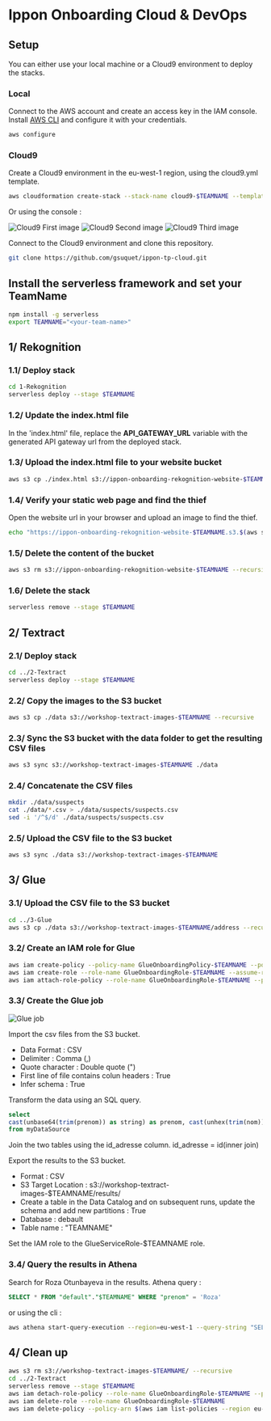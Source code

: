 # Ippon Onboarding Cloud & DevOps

## Setup
You can either use your local machine or a Cloud9 environment to deploy the stacks.

### Local
Connect to the AWS account and create an access key in the IAM console.
Install [AWS CLI](https://docs.aws.amazon.com/cli/latest/userguide/getting-started-install.html ) and configure it with your credentials.
```bash
aws configure
```

### Cloud9
Create a Cloud9 environment in the eu-west-1 region, using the cloud9.yml template.
```bash
aws cloudformation create-stack --stack-name cloud9-$TEAMNAME --template-body file://cloud9.yml --parameters ParameterKey=TeamName,ParameterValue=$TEAMNAME --region eu-west-1
```
Or using the console :  

![Cloud9 First image](./images/cloud9_1.png)
![Cloud9 Second image](./images/cloud9_2.png)
![Cloud9 Third image](./images/cloud9_3.png)

Connect to the Cloud9 environment and clone this repository.
```bash
git clone https://github.com/gsuquet/ippon-tp-cloud.git
```

## Install the serverless framework and set your TeamName
```bash
npm install -g serverless
export TEAMNAME="<your-team-name>"
```

## 1/ Rekognition
### 1.1/ Deploy stack
```bash
cd 1-Rekognition
serverless deploy --stage $TEAMNAME
```

### 1.2/ Update the index.html file
In the 'index.html' file, replace the **API_GATEWAY_URL** variable with the generated API gateway url from the deployed stack.

### 1.3/ Upload the index.html file to your website bucket
```bash
aws s3 cp ./index.html s3://ippon-onboarding-rekognition-website-$TEAMNAME
```

### 1.4/ Verify your static web page and find the thief
Open the website url in your browser and upload an image to find the thief.
```bash
echo "https://ippon-onboarding-rekognition-website-$TEAMNAME.s3.$(aws s3api get-bucket-location --bucket ippon-onboarding-rekognition-website-$TEAMNAME --output text).amazonaws.com/index.html"
```

### 1.5/ Delete the content of the bucket
```bash
aws s3 rm s3://ippon-onboarding-rekognition-website-$TEAMNAME --recursive
```

### 1.6/ Delete the stack
```bash
serverless remove --stage $TEAMNAME
```

## 2/ Textract
### 2.1/ Deploy stack
```bash
cd ../2-Textract
serverless deploy --stage $TEAMNAME
```

### 2.2/ Copy the images to the S3 bucket
```bash
aws s3 cp ./data s3://workshop-textract-images-$TEAMNAME --recursive
```

### 2.3/ Sync the S3 bucket with the data folder to get the resulting CSV files
```bash
aws s3 sync s3://workshop-textract-images-$TEAMNAME ./data
```

### 2.4/ Concatenate the CSV files
```bash
mkdir ./data/suspects
cat ./data/*.csv > ./data/suspects/suspects.csv
sed -i '/^$/d' ./data/suspects/suspects.csv
```

### 2.5/ Upload the CSV file to the S3 bucket
```bash
aws s3 sync ./data s3://workshop-textract-images-$TEAMNAME
```

## 3/ Glue
### 3.1/ Upload the CSV file to the S3 bucket
```bash
cd ../3-Glue
aws s3 cp ./data s3://workshop-textract-images-$TEAMNAME/address --recursive
```

### 3.2/ Create an IAM role for Glue
```bash
aws iam create-policy --policy-name GlueOnboardingPolicy-$TEAMNAME --policy-document file://glue-policy.json  --output text
aws iam create-role --role-name GlueOnboardingRole-$TEAMNAME --assume-role-policy-document file://glue-role.json
aws iam attach-role-policy --role-name GlueOnboardingRole-$TEAMNAME --policy-arn $(aws iam list-policies --region eu-west-1 --query "Policies[?PolicyName=='GlueOnboardingPolicy-$TEAMNAME'].Arn" --output text)
```

### 3.3/ Create the Glue job
![Glue job](./3-Glue/images/glue-job.png)

Import the csv files from the S3 bucket.
- Data Format : CSV
- Delimiter : Comma (,)
- Quote character : Double quote (")
- First line of file contains colun headers : True
- Infer schema : True

Transform the data using an SQL query.
```sql
select
cast(unbase64(trim(prenom)) as string) as prenom, cast(unhex(trim(nom)) as string) as nom, trim(telephone) as telephone, trim(id_adresse) as id_adresse
from myDataSource
```

Join the two tables using the id_adresse column.
id_adresse = id(inner join)

Export the results to the S3 bucket.
- Format : CSV
- S3 Target Location : s3://workshop-textract-images-$TEAMNAME/results/
- Create a table in the Data Catalog and on subsequent runs, update the schema and add new partitions : True
- Database : debault
- Table name : "TEAMNAME"

Set the IAM role to the GlueServiceRole-$TEAMNAME role.


### 3.4/ Query the results in Athena
Search for Roza Otunbayeva in the results.
Athena query : 
```sql
SELECT * FROM "default"."$TEAMNAME" WHERE "prenom" = 'Roza'
```
or using the cli :
```bash
aws athena start-query-execution --region=eu-west-1 --query-string "SELECT * FROM \"default\".\"$TEAMNAME\" WHERE \"prenom\" = 'Roza'" --result-configuration OutputLocation=s3://workshop-textract-images-$TEAMNAME/query-results/
```


## 4/ Clean up
```bash
aws s3 rm s3://workshop-textract-images-$TEAMNAME/ --recursive
cd ../2-Textract
serverless remove --stage $TEAMNAME
aws iam detach-role-policy --role-name GlueOnboardingRole-$TEAMNAME --policy-arn $(aws iam list-policies --region eu-west-1 --query "Policies[?PolicyName=='GlueOnboardingPolicy-$TEAMNAME'].Arn" --output text)
aws iam delete-role --role-name GlueOnboardingRole-$TEAMNAME
aws iam delete-policy --policy-arn $(aws iam list-policies --region eu-west-1 --query "Policies[?PolicyName=='GlueOnboardingPolicy-$TEAMNAME'].Arn" --output text)
```
